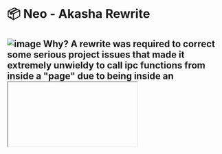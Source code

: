 # 📦 Neo - Akasha Rewrite
![image](https://user-images.githubusercontent.com/98726245/216891610-6acbfb88-6da3-44c1-aadd-35a80f14009b.png)
Why? A rewrite was required to correct some serious project issues that made it extremely unwieldy to call ipc functions from inside a "page" due to being inside an <iframe>
---
## Parity Checklist
* Characters 🏗️
* Weapons
* Artifacts
* Materials
* Food
* Animals
* Enemies
* Theme-ing
* Linkables

## Goals
* [Genshin Optimizer](https://frzyc.github.io/genshin-optimizer/)-like G.O.O.D. db & management
* [Genshin Optimizer](https://frzyc.github.io/genshin-optimizer/)-like character optimization features
* Built-in OCR for character, weapon, and artifact scanning
---
## Differences

* "Page"-accents now apply to the sidebar
* "Page" fade-out now functions correctly
* "Pages" resize along with the viewport
* "Pages" are JS files that append to the viewport, not an iframe, which means IPC calls are actually possible
* Future-HoyoLab map implementation will either open a BrowserView overlay or just a new window
